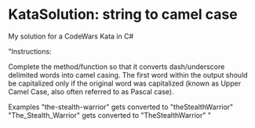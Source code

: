 # KataSolution:  string to camel case
My solution for a CodeWars Kata in C# 

"Instructions:

Complete the method/function so that it converts dash/underscore delimited words into camel casing. 
The first word within the output should be capitalized only if the original word was capitalized 
(known as Upper Camel Case, also often referred to as Pascal case).

Examples
"the-stealth-warrior" gets converted to "theStealthWarrior"
"The_Stealth_Warrior" gets converted to "TheStealthWarrior" "


